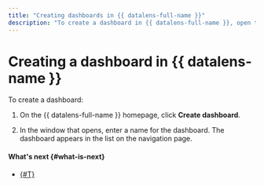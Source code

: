 ```yaml
---
title: "Creating dashboards in {{ datalens-full-name }}"
description: "To create a dashboard in {{ datalens-full-name }}, open the service homepage and click Create dashboard. In the window that opens, enter a name for the dashboard. The dashboard appears in the list on the navigation page."
---
```


# Creating a dashboard in {{ datalens-name }}

To create a dashboard:

1. On the {{ datalens-full-name }} homepage, click **Create dashboard**.


1. In the window that opens, enter a name for the dashboard. The dashboard appears in the list on the navigation page.


#### What's next {#what-is-next}
- [{#T}](add-chart.md)